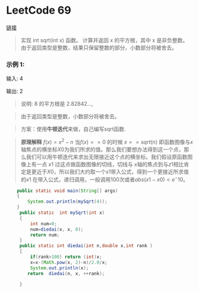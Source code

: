 # LeetCode 69

[链接](https://leetcode-cn.com/problems/sqrtx)
>实现 int sqrt(int x) 函数。
>计算并返回 x 的平方根，其中 x 是非负整数。
>由于返回类型是整数，结果只保留整数的部分，小数部分将被舍去。


### 示例 1:

   输入: 4
   
   输出: 2
>说明: 8 的平方根是 2.82842..., 


>由于返回类型是整数，小数部分将被舍去。

>方案：使用<b>牛顿迭代</b>来做，自己编写sqrt函数.

><B>原理解释</b>  $f(x)=x^2-n$ 当$f(x)==0$ 的时候 $x==sqrt(n)$ 即函数图像与$x$轴焦点的横坐标$X0$为我们所求的值。那么我们要想办法得到这一个点，那么我们可以用牛顿迭代来求出无限接近这个点的横坐标。我们假设原函数图像上有一点 $x1$ 过这点做函数图像的切线，切线与 $x$轴的焦点到与$z1$相比肯定是更近于$X0$，所以我们大约取一个$x1$带入公式，得到一个更接近所求值的$x1$ 在带入公式，递归调用，一般调用100次或者$abs(x1-x0)< e^-{10}$。
```java
	public static void main(String[] args)
	{
		System.out.println(mySqrt(4));
	}
	 public static  int mySqrt(int x) 
	 {
		 int num=0;
		 num=diedai(x, x, 0);
		 return num;
	 }
	 public static int diedai(int n,double x,int rank )
	 {
		 if(rank>100) return (int)x;
		 x=x-(Math.pow(x, 2)-n)/2.0/x;
		 System.out.println(x);
		return  diedai(n, x, ++rank);
		 
	 }
```
